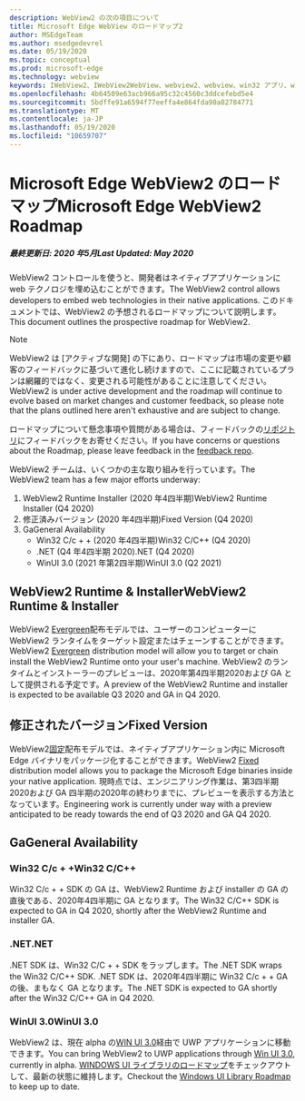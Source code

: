 ```yaml
---
description: WebView2 の次の項目について
title: Microsoft Edge WebView のロードマップ2
author: MSEdgeTeam
ms.author: msedgedevrel
ms.date: 05/19/2020
ms.topic: conceptual
ms.prod: microsoft-edge
ms.technology: webview
keywords: IWebView2、IWebView2WebView、webview2、webview、win32 アプリ、win32、edge、ICoreWebView2、ICoreWebView2Host、browser control、edge html
ms.openlocfilehash: 4b64509e63acb966a95c32c4560c3ddcefebd5e4
ms.sourcegitcommit: 5bdffe91a6594f77eeffa4e864fda90a02784771
ms.translationtype: MT
ms.contentlocale: ja-JP
ms.lasthandoff: 05/19/2020
ms.locfileid: "10659707"
---
```

# <span data-ttu-id="947b5-104">Microsoft Edge WebView2 のロードマップ</span><span class="sxs-lookup"><span data-stu-id="947b5-104">Microsoft Edge WebView2 Roadmap</span></span>

##### <span data-ttu-id="947b5-105">最終更新日: 2020 年5月</span><span class="sxs-lookup"><span data-stu-id="947b5-105">Last Updated: May 2020</span></span>

<span data-ttu-id="947b5-106">WebView2 コントロールを使うと、開発者はネイティブアプリケーションに web テクノロジを埋め込むことができます。</span><span class="sxs-lookup"><span data-stu-id="947b5-106">The WebView2 control allows developers to embed web technologies in their native applications.</span></span> <span data-ttu-id="947b5-107">このドキュメントでは、WebView2 の予想されるロードマップについて説明します。</span><span class="sxs-lookup"><span data-stu-id="947b5-107">This document outlines the prospective roadmap for WebView2.</span></span> 

> [!NOTE]
> <span data-ttu-id="947b5-108">WebView2 は [アクティブな開発] の下にあり、ロードマップは市場の変更や顧客のフィードバックに基づいて進化し続けますので、ここに記載されているプランは網羅的ではなく、変更される可能性があることに注意してください。</span><span class="sxs-lookup"><span data-stu-id="947b5-108">WebView2 is under active development and the roadmap will continue to evolve based on market changes and customer feedback, so please note that the plans outlined here aren't exhaustive and are subject to change.</span></span> 

<span data-ttu-id="947b5-109">ロードマップについて懸念事項や質問がある場合は、フィードバックの[リポジトリ](https://github.com/MicrosoftEdge/WebViewFeedback)にフィードバックをお寄せください。</span><span class="sxs-lookup"><span data-stu-id="947b5-109">If you have concerns or questions about the Roadmap, please leave feedback in the [feedback repo](https://github.com/MicrosoftEdge/WebViewFeedback).</span></span>

<span data-ttu-id="947b5-110">WebView2 チームは、いくつかの主な取り組みを行っています。</span><span class="sxs-lookup"><span data-stu-id="947b5-110">The WebView2 team has a few major efforts underway:</span></span>

1.  <span data-ttu-id="947b5-111">WebView2 Runtime Installer (2020 年4四半期)</span><span class="sxs-lookup"><span data-stu-id="947b5-111">WebView2 Runtime Installer (Q4 2020)</span></span>
2.  <span data-ttu-id="947b5-112">修正済みバージョン (2020 年4四半期)</span><span class="sxs-lookup"><span data-stu-id="947b5-112">Fixed Version (Q4 2020)</span></span>
3.  <span data-ttu-id="947b5-113">Ga</span><span class="sxs-lookup"><span data-stu-id="947b5-113">General Availability</span></span> 
    *   <span data-ttu-id="947b5-114">Win32 C/c + + (2020 年4四半期)</span><span class="sxs-lookup"><span data-stu-id="947b5-114">Win32 C/C++ (Q4 2020)</span></span>
    *   <span data-ttu-id="947b5-115">.NET (Q4 年4四半期 2020)</span><span class="sxs-lookup"><span data-stu-id="947b5-115">.NET (Q4 2020)</span></span>
    *   <span data-ttu-id="947b5-116">WinUI 3.0 (2021 年第2四半期)</span><span class="sxs-lookup"><span data-stu-id="947b5-116">WinUI 3.0 (Q2 2021)</span></span>

## <span data-ttu-id="947b5-117">WebView2 Runtime & Installer</span><span class="sxs-lookup"><span data-stu-id="947b5-117">WebView2 Runtime & Installer</span></span>

<span data-ttu-id="947b5-118">WebView2 [Evergreen](./concepts/distribution.md#microsoft-edge-webview2-runtime)配布モデルでは、ユーザーのコンピューターに WebView2 ランタイムをターゲット設定またはチェーンすることができます。</span><span class="sxs-lookup"><span data-stu-id="947b5-118">WebView2 [Evergreen](./concepts/distribution.md#microsoft-edge-webview2-runtime) distribution model will allow you to target or chain install the WebView2 Runtime onto your user's machine.</span></span> <span data-ttu-id="947b5-119">WebView2 のランタイムとインストーラーのプレビューは、2020年第4四半期2020および GA として提供される予定です。</span><span class="sxs-lookup"><span data-stu-id="947b5-119">A preview of the WebView2 Runtime and installer is expected to be available Q3 2020 and GA in Q4 2020.</span></span>

## <span data-ttu-id="947b5-120">修正されたバージョン</span><span class="sxs-lookup"><span data-stu-id="947b5-120">Fixed Version</span></span>

<span data-ttu-id="947b5-121">WebView2[固定](./concepts/distribution.md#roadmap)配布モデルでは、ネイティブアプリケーション内に Microsoft Edge バイナリをパッケージ化することができます。</span><span class="sxs-lookup"><span data-stu-id="947b5-121">WebView2 [Fixed](./concepts/distribution.md#roadmap) distribution model allows you to package the Microsoft Edge binaries inside your native application.</span></span> <span data-ttu-id="947b5-122">現時点では、エンジニアリング作業は、第3四半期2020および GA 四半期の2020年の終わりまでに、プレビューを表示する方法となっています。</span><span class="sxs-lookup"><span data-stu-id="947b5-122">Engineering work is currently under way with a preview anticipated to be ready towards the end of  Q3 2020 and GA Q4 2020.</span></span>

## <span data-ttu-id="947b5-123">Ga</span><span class="sxs-lookup"><span data-stu-id="947b5-123">General Availability</span></span> 

### <span data-ttu-id="947b5-124">Win32 C/c + +</span><span class="sxs-lookup"><span data-stu-id="947b5-124">Win32 C/C++</span></span>

<span data-ttu-id="947b5-125">Win32 C/c + + SDK の GA は、WebView2 Runtime および installer の GA の直後である、2020年4四半期に GA となります。</span><span class="sxs-lookup"><span data-stu-id="947b5-125">The Win32 C/C++ SDK is expected to GA in Q4 2020, shortly after the WebView2 Runtime and installer GA.</span></span>

### <span data-ttu-id="947b5-126">.NET</span><span class="sxs-lookup"><span data-stu-id="947b5-126">.NET</span></span>

<span data-ttu-id="947b5-127">.NET SDK は、Win32 C/C + + SDK をラップします。</span><span class="sxs-lookup"><span data-stu-id="947b5-127">The .NET SDK wraps the Win32 C/C++ SDK.</span></span> <span data-ttu-id="947b5-128">.NET SDK は、2020年4四半期に Win32 C/c + + GA の後、まもなく GA となります。</span><span class="sxs-lookup"><span data-stu-id="947b5-128">The .NET SDK is expected to GA shortly after the Win32 C/C++ GA in Q4 2020.</span></span>

### <span data-ttu-id="947b5-129">WinUI 3.0</span><span class="sxs-lookup"><span data-stu-id="947b5-129">WinUI 3.0</span></span>

<span data-ttu-id="947b5-130">WebView2 は、現在 alpha の[WIN UI 3.0](/uwp/toolkits/winui3/)経由で UWP アプリケーションに移動できます。</span><span class="sxs-lookup"><span data-stu-id="947b5-130">You can bring WebView2 to UWP applications through [Win UI 3.0](/uwp/toolkits/winui3/), currently in alpha.</span></span> <span data-ttu-id="947b5-131">[WINDOWS UI ライブラリのロードマップ](https://github.com/microsoft/microsoft-ui-xaml/blob/master/docs/roadmap.md)をチェックアウトして、最新の状態に維持します。</span><span class="sxs-lookup"><span data-stu-id="947b5-131">Checkout the [Windows UI Library Roadmap](https://github.com/microsoft/microsoft-ui-xaml/blob/master/docs/roadmap.md) to keep up to date.</span></span>  

